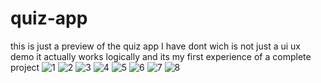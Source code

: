 # quiz-app
this is just a preview of the quiz app I have dont wich is not just a ui ux demo
it actually works logically and its my first experience of a complete project
![1](https://github.com/hosseinsadooghi/quiz-app-preview/assets/78034360/b216db63-226c-4151-bcb9-5122bcd5b257)
![2](https://github.com/hosseinsadooghi/quiz-app-preview/assets/78034360/89c5a6a9-f64a-4df6-92c2-ca591d49e744)
![3](https://github.com/hosseinsadooghi/quiz-app-preview/assets/78034360/234865eb-8978-45a5-a8ae-e40d801bd654)
![4](https://github.com/hosseinsadooghi/quiz-app-preview/assets/78034360/8d83145b-cc33-45a2-bb88-3eae4ebd1068)
![5](https://github.com/hosseinsadooghi/quiz-app-preview/assets/78034360/ff03d214-e8d9-4bad-8ad8-6a0013bf376e)
![6](https://github.com/hosseinsadooghi/quiz-app-preview/assets/78034360/7a423a4c-d70e-4f11-aa8c-3fe9a5d82d52)
![7](https://github.com/hosseinsadooghi/quiz-app-preview/assets/78034360/5247d53b-6b46-487f-a0ca-8bc28e8b4e7d)
![8](https://github.com/hosseinsadooghi/quiz-app-preview/assets/78034360/40a0692f-b72c-49db-b5ff-4d6d62502169)
